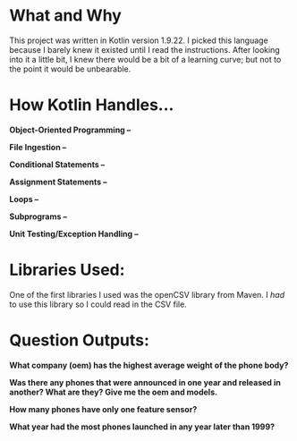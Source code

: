 # What and Why
This project was written in Kotlin version 1.9.22. I picked this language because I barely knew it existed until I read the instructions.
After looking into it a little bit, I knew there would be a bit of a learning curve; but not to the point it would be unbearable.

# How Kotlin Handles...
**Object-Oriented Programming –**

**File Ingestion –**

**Conditional Statements –**

**Assignment Statements –**

**Loops –**

**Subprograms –**

**Unit Testing/Exception Handling –**

# Libraries Used:
One of the first libraries I used was the openCSV library from Maven. I *had* to use this library so I could read in the CSV file.

# Question Outputs:

**What company (oem) has the highest average weight of the phone body?**


**Was there any phones that were announced in one year and released in another? What are they? Give me the oem and models.**


**How many phones have only one feature sensor?**


**What year had the most phones launched in any year later than 1999?**


